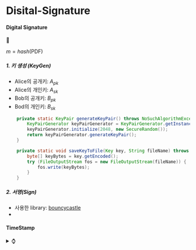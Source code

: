 # Disital-Signature

#### Digital Signature
<summary> 📝 </summary>

$m = hash$(PDF)

  
##### 1. 키 생성 (KeyGen) <br/>
* Alice의 공개키: $A_{pk}$  
* Alice의 개인키: $A_{sk}$
* Bob의 공개키: $B_{pk}$  
* Bod의 개인키: $B_{sk}$

```JAVA
    private static KeyPair generateKeyPair() throws NoSuchAlgorithmException, NoSuchProviderException {
        KeyPairGenerator keyPairGenerator = KeyPairGenerator.getInstance("RSA", "BC");
        keyPairGenerator.initialize(2048, new SecureRandom());
        return keyPairGenerator.generateKeyPair();
    }
```
```JAVA
    private static void saveKeyToFile(Key key, String fileName) throws Exception {
        byte[] keyBytes = key.getEncoded();
        try (FileOutputStream fos = new FileOutputStream(fileName)) {
            fos.write(keyBytes);
        }
    }
```

##### 2. 서명(Sign) <br/>
* 사용한 library: [bouncycastle](https://www.bouncycastle.org/ "보안에서 많이 사용한다함")
* 



</details>

#### TimeStamp
<details>
<summary> ⌚ </summary>









